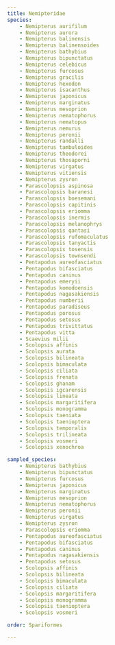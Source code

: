 ```yaml
---
title: Nemipteridae
species:
    - Nemipterus aurifilum
    - Nemipterus aurora
    - Nemipterus balinensis
    - Nemipterus balinensoides
    - Nemipterus bathybius
    - Nemipterus bipunctatus
    - Nemipterus celebicus
    - Nemipterus furcosus
    - Nemipterus gracilis
    - Nemipterus hexodon
    - Nemipterus isacanthus
    - Nemipterus japonicus
    - Nemipterus marginatus
    - Nemipterus mesoprion
    - Nemipterus nematophorus
    - Nemipterus nematopus
    - Nemipterus nemurus
    - Nemipterus peronii
    - Nemipterus randalli
    - Nemipterus tambuloides
    - Nemipterus theodorei
    - Nemipterus thosaporni
    - Nemipterus virgatus
    - Nemipterus vitiensis
    - Nemipterus zysron
    - Parascolopsis aspinosa
    - Parascolopsis baranesi
    - Parascolopsis boesemani
    - Parascolopsis capitinis
    - Parascolopsis eriomma
    - Parascolopsis inermis
    - Parascolopsis melanophrys
    - Parascolopsis qantasi
    - Parascolopsis rufomaculatus
    - Parascolopsis tanyactis
    - Parascolopsis tosensis
    - Parascolopsis townsendi
    - Pentapodus aureofasciatus
    - Pentapodus bifasciatus
    - Pentapodus caninus
    - Pentapodus emeryii
    - Pentapodus komodoensis
    - Pentapodus nagasakiensis
    - Pentapodus numberii
    - Pentapodus paradiseus
    - Pentapodus porosus
    - Pentapodus setosus
    - Pentapodus trivittatus
    - Pentapodus vitta
    - Scaevius milii
    - Scolopsis affinis
    - Scolopsis aurata
    - Scolopsis bilineata
    - Scolopsis bimaculata
    - Scolopsis ciliata
    - Scolopsis frenata
    - Scolopsis ghanam
    - Scolopsis igcarensis
    - Scolopsis lineata
    - Scolopsis margaritifera
    - Scolopsis monogramma
    - Scolopsis taeniata
    - Scolopsis taenioptera
    - Scolopsis temporalis
    - Scolopsis trilineata
    - Scolopsis vosmeri
    - Scolopsis xenochroa

sampled_species:
    - Nemipterus bathybius
    - Nemipterus bipunctatus
    - Nemipterus furcosus
    - Nemipterus japonicus
    - Nemipterus marginatus
    - Nemipterus mesoprion
    - Nemipterus nematophorus
    - Nemipterus peronii
    - Nemipterus virgatus
    - Nemipterus zysron
    - Parascolopsis eriomma
    - Pentapodus aureofasciatus
    - Pentapodus bifasciatus
    - Pentapodus caninus
    - Pentapodus nagasakiensis
    - Pentapodus setosus
    - Scolopsis affinis
    - Scolopsis bilineata
    - Scolopsis bimaculata
    - Scolopsis ciliata
    - Scolopsis margaritifera
    - Scolopsis monogramma
    - Scolopsis taenioptera
    - Scolopsis vosmeri

order: Spariformes

---
```

